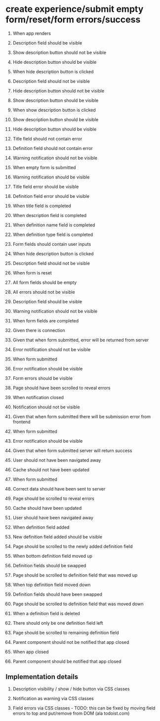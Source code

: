 # create experience/submit empty form/reset/form errors/success

1. When app renders

2. Description field should be visible

3. Show description button should not be visible

4. Hide description button should be visible

5. When hide description button is clicked

6. Description field should not be visible

7. Hide description button should not be visible

8. Show description button should be visible

9. When show description button is clicked

10. Show description button should be visible

11. Hide description button should be visible

12. Title field should not contain error

13. Definition field should not contain error

14. Warning notification should not be visible

15. When empty form is submitted

16. Warning notification should be visible

17. Title field error should be visible

18. Definition field error should be visible

19. When title field is completed

20. When description field is completed

21. When definition name field is completed

22. When definition type field is completed

23. Form fields should contain user inputs

24. When hide description button is clicked

25. Description field should not be visible

26. When form is reset

27. All form fields should be empty

28. All errors should not be visible

29. Description field should be visible

30. Warning notification should not be visible

31. When form fields are completed

32. Given there is connection

33. Given that when form submitted, error will be returned from server

34. Error notification should not be visible

35. When form submitted

36. Error notification should be visible

37. Form errors should be visible

38. Page should have been scrolled to reveal errors

39. When notification closed

40. Notification should not be visible

41. Given that when form submitted there will be submission error from frontend

42. When form submitted

43. Error notification should be visible

44. Given that when form submitted server will return success

45. User should not have been navigated away

46. Cache should not have been updated

47. When form submitted

48. Correct data should have been sent to server

49. Page should be scrolled to reveal errors

50. Cache should have been updated

51. User should have been navigated away

52. When definition field added

53. New definition field added should be visible

54. Page should be scrolled to the newly added definition field

55. When bottom definition field moved up

56. Definition fields should be swapped

57. Page should be scrolled to definition field that was moved up

58. When top definition field moved down

59. Definition fields should have been swapped

60. Page should be scrolled to definition field that was moved down

61. When a definition field is deleted

62. There should only be one definition field left

63. Page should be scrolled to remaining definition field

64. Parent component should not be notified that app closed

65. When app closed

66. Parent component should be notified that app closed

## Implementation details

1. Description visibility / show / hide button via CSS classes

2. Notification as warning via CSS classes

3. Field errors via CSS classes -
   TODO: this can be fixed by moving field errors to top and put/remove from DOM (ala todoist.com)
